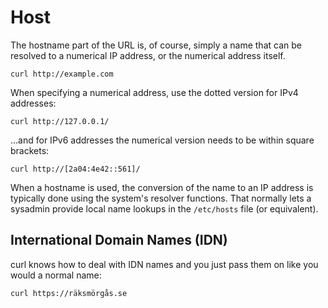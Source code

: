 # Host

The hostname part of the URL is, of course, simply a name that can be resolved
to a numerical IP address, or the numerical address itself.

    curl http://example.com

When specifying a numerical address, use the dotted version for IPv4
addresses:

    curl http://127.0.0.1/

…and for IPv6 addresses the numerical version needs to be within square
brackets:

    curl http://[2a04:4e42::561]/

When a hostname is used, the conversion of the name to an IP address is
typically done using the system's resolver functions. That normally lets a
sysadmin provide local name lookups in the `/etc/hosts` file (or equivalent).

## International Domain Names (IDN)

curl knows how to deal with IDN names and you just pass them on like you would
a normal name:

    curl https://räksmörgås.se

